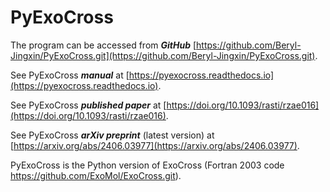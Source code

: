 # PyExoCross

The program can be accessed from ***GitHub*** [https://github.com/Beryl-Jingxin/PyExoCross.git](https://github.com/Beryl-Jingxin/PyExoCross.git).

See PyExoCross ***manual*** at [https://pyexocross.readthedocs.io](https://pyexocross.readthedocs.io).

See PyExoCross ***published paper*** at [https://doi.org/10.1093/rasti/rzae016](https://doi.org/10.1093/rasti/rzae016).

See PyExoCross ***arXiv preprint*** (latest version) at [https://arxiv.org/abs/2406.03977](https://arxiv.org/abs/2406.03977).

PyExoCross is the Python version of ExoCross (Fortran 2003 code https://github.com/ExoMol/ExoCross.git).
